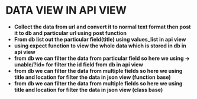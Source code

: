 # DATA VIEW IN API VIEW


- **Collect the data from url and convert it to normal text format then post it to db and particular url using post function**
- **From db list out the particular field(title) using values_list in api view**
- **using expect function to view the whole data which is stored in db in api view**
- **from db we can filter the data from particular field so here we using -> unable/?id= for filter the id field from db in api view**
- **from db we can filter the data from multiple fields so here we using title and location for filter the data in json view (function base)**
- **from db we can filter the data from multiple fields so here we using title and location for filter the data in json view (class base)**
